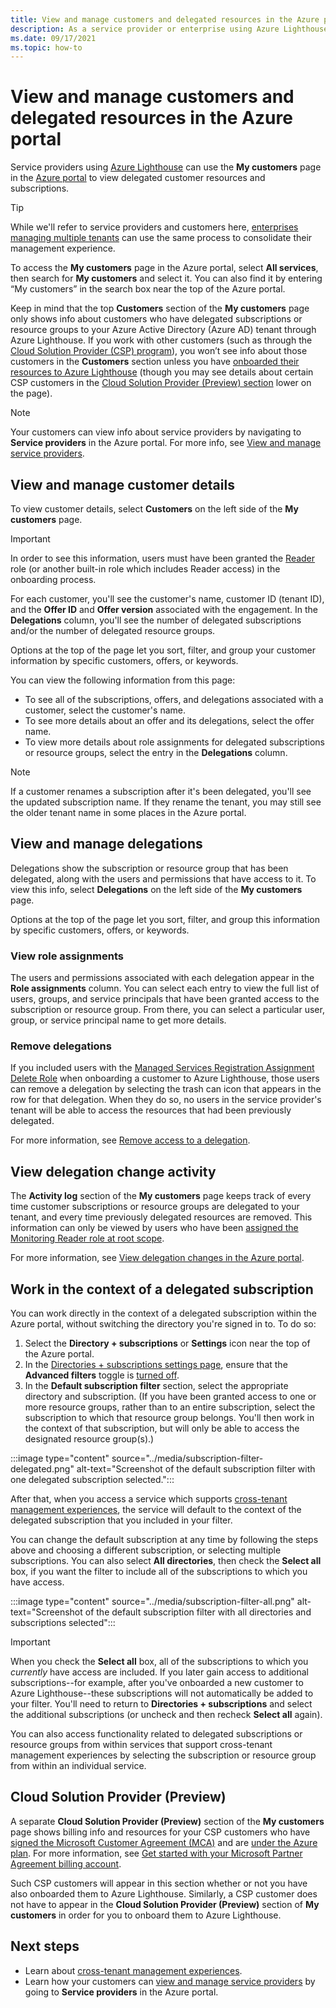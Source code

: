 ```yaml
---
title: View and manage customers and delegated resources in the Azure portal
description: As a service provider or enterprise using Azure Lighthouse, you can view all of your delegated resources and subscriptions by going to My customers in the Azure portal. 
ms.date: 09/17/2021
ms.topic: how-to
---
```


# View and manage customers and delegated resources in the Azure portal

Service providers using [Azure Lighthouse](../overview.md) can use the **My customers** page in the [Azure portal](https://portal.azure.com) to view delegated customer resources and subscriptions.

> [!TIP]
> While we'll refer to service providers and customers here, [enterprises managing multiple tenants](../concepts/enterprise.md) can use the same process to consolidate their management experience.

To access the **My customers** page in the Azure portal, select **All services**, then search for **My customers** and select it. You can also find it by entering “My customers” in the search box near the top of the Azure portal.

Keep in mind that the top **Customers** section of the **My customers** page only shows info about customers who have delegated subscriptions or resource groups to your Azure Active Directory (Azure AD) tenant through Azure Lighthouse. If you work with other customers (such as through the [Cloud Solution Provider (CSP) program](/partner-center/csp-overview)), you won’t see info about those customers in the **Customers** section unless you have [onboarded their resources to Azure Lighthouse](onboard-customer.md) (though you may see details about certain CSP customers in the [Cloud Solution Provider (Preview) section](#cloud-solution-provider-preview) lower on the page).

> [!NOTE]
> Your customers can view info about service providers by navigating to **Service providers** in the Azure portal. For more info, see [View and manage service providers](view-manage-service-providers.md).

## View and manage customer details

To view customer details, select **Customers** on the left side of the **My customers** page.

> [!IMPORTANT]
> In order to see this information, users must have been granted the [Reader](../../role-based-access-control/built-in-roles.md#reader) role (or another built-in role which includes Reader access) in the onboarding process.

For each customer, you'll see the customer's name, customer ID (tenant ID), and the **Offer ID** and **Offer version** associated with the engagement. In the **Delegations** column, you'll see the number of delegated subscriptions and/or the number of delegated resource groups.

Options at the top of the page let you sort, filter, and group your customer information by specific customers, offers, or keywords.

You can view the following information from this page:

- To see all of the subscriptions, offers, and delegations associated with a customer, select the customer's name.
- To see more details about an offer and its delegations, select the offer name.
- To view more details about role assignments for delegated subscriptions or resource groups, select the entry in the **Delegations** column.

> [!NOTE]
> If a customer renames a subscription after it's been delegated, you'll see the updated subscription name. If they rename the tenant, you may still see the older tenant name in some places in the Azure portal.

## View and manage delegations

Delegations show the subscription or resource group that has been delegated, along with the users and permissions that have access to it. To view this info, select **Delegations** on the left side of the **My customers** page.

Options at the top of the page let you sort, filter, and group this information by specific customers, offers, or keywords.

### View role assignments

The users and permissions associated with each delegation appear in the **Role assignments** column. You can select each entry to view the full list of users, groups, and service principals that have been granted access to the subscription or resource group. From there, you can select a particular user, group, or service principal name to get more details.

### Remove delegations

If you included users with the [Managed Services Registration Assignment Delete Role](../../role-based-access-control/built-in-roles.md#managed-services-registration-assignment-delete-role) when onboarding a customer to Azure Lighthouse, those users can remove a delegation by selecting the trash can icon that appears in the row for that delegation. When they do so, no users in the service provider's tenant will be able to access the resources that had been previously delegated.

For more information, see [Remove access to a delegation](remove-delegation.md).

## View delegation change activity

The **Activity log** section of the **My customers** page keeps track of every time customer subscriptions or resource groups are delegated to your tenant, and every time previously delegated resources are removed. This information can only be viewed by users who have been [assigned the Monitoring Reader role at root scope](monitor-delegation-changes.md).

For more information, see [View delegation changes in the Azure portal](monitor-delegation-changes.md#view-delegation-changes-in-the-azure-portal).

## Work in the context of a delegated subscription

You can work directly in the context of a delegated subscription within the Azure portal, without switching the directory you're signed in to. To do so:

1. Select the **Directory + subscriptions** or **Settings** icon near the top of the Azure portal.
1. In the [Directories + subscriptions settings page](../../azure-portal/set-preferences.md#directories--subscriptions), ensure that the **Advanced filters** toggle is [turned off](../../azure-portal/set-preferences.md#subscription-filters).
1. In the **Default subscription filter** section, select the appropriate directory and subscription. (If you have been granted access to one or more resource groups, rather than to an entire subscription, select the subscription to which that resource group belongs. You'll then work in the context of that subscription, but will only be able to access the designated resource group(s).)

:::image type="content" source="../media/subscription-filter-delegated.png" alt-text="Screenshot of the default subscription filter with one delegated subscription selected.":::

After that, when you access a service which supports [cross-tenant management experiences](../concepts/cross-tenant-management-experience.md), the service will default to the context of the delegated subscription that you included in your filter.

You can change the default subscription at any time by following the steps above and choosing a different subscription, or selecting multiple subscriptions. You can also select **All directories**, then check the **Select all** box, if you want the filter to include all of the subscriptions to which you have access.

:::image type="content" source="../media/subscription-filter-all.png" alt-text="Screenshot of the default subscription filter with all directories and subscriptions selected":::

> [!IMPORTANT]
> When you check the **Select all** box, all of the subscriptions to which you *currently* have access are included. If you later gain access to additional subscriptions--for example, after you've onboarded a new customer to Azure Lighthouse--these subscriptions will not automatically be added to your filter. You'll need to return to **Directories + subscriptions** and select the additional subscriptions (or uncheck and then recheck **Select all** again).

You can also access functionality related to delegated subscriptions or resource groups from within services that support cross-tenant management experiences by selecting the subscription or resource group from within an individual service.

## Cloud Solution Provider (Preview)

A separate **Cloud Solution Provider (Preview)** section of the **My customers** page shows billing info and resources for your CSP customers who have [signed the Microsoft Customer Agreement (MCA)](/partner-center/confirm-customer-agreement) and are [under the Azure plan](/partner-center/azure-plan-get-started). For more information, see [Get started with your Microsoft Partner Agreement billing account](../../cost-management-billing/understand/mpa-overview.md).

Such CSP customers will appear in this section whether or not you have also onboarded them to Azure Lighthouse. Similarly, a CSP customer does not have to appear in the **Cloud Solution Provider (Preview)** section of **My customers** in order for you to onboard them to Azure Lighthouse.

## Next steps

- Learn about [cross-tenant management experiences](../concepts/cross-tenant-management-experience.md).
- Learn how your customers can [view and manage service providers](view-manage-service-providers.md) by going to **Service providers** in the Azure portal.
